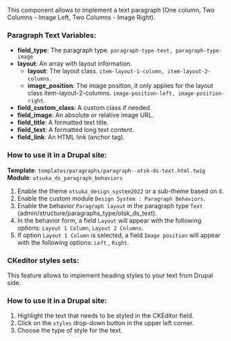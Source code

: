This component allows to implement a text paragraph (One column, Two Columns - Image Left, Two Columns - Image Right).

### Paragraph Text Variables:

* **field_type**: The paragraph type. `paragraph-type-text, paragraph-type-image`
* **layout**: An array with layout information.
    * **layout**: The layout class. `item-layout-1-column, item-layout-2-columns`.
    * **image_position**: The image position, it only applies for the layout class
      item-layout-2-columns. `image-position-left, image-position-right`.
* **field_custom_class**: A custom class if needed.
* **field_image**: An absolute or relative image URL.
* **field_title**: A formatted text title.
* **field_text**: A formatted long text content.
* **field_link**: An HTML link (anchor tag).

### How to use it in a Drupal site:

**Template**: `templates/paragraphs/paragraph--otsk-ds-text.html.twig`
**Module**: `otsuka_ds_paragraph_behaviors`

1. Enable the theme `otsuka_design_system2022` or a sub-theme based on it.
2. Enable the custom module `Design System : Paragraph Behaviors`.
3. Enable the behavior `Paragraph layout` in the paragraph type `Text` (admin/structure/paragraphs_type/otsk_ds_text).
4. In the behavior form, a field `Layout` will appear with the following options: `Layout 1 Column`, `Layout 2 Columns`.
5. If option `Layout 1 Column` is selected, a field `Image position` will appear with the following options: `Left`
   , `Right`.

### CKeditor styles sets:

This feature allows to implement heading styles to your text from Drupal side.

### How to use it in a Drupal site:

1. Highlight the text that needs to be styled in the CKEditor field.
2. Click on  the `styles` drop-down button in the upper left corner.
3. Choose the type of style for the text.

